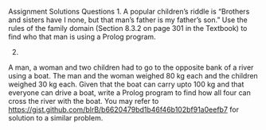 Assignment Solutions 
Questions
1.
A popular children’s riddle is “Brothers and sisters have I none, but that man’s father is my father’s son.” Use the rules of the family domain (Section 8.3.2 on page 301 in the Textbook) to find who that man is using a Prolog program.

2.
A man, a woman and two children had to go to the opposite bank of a river using a boat. The man and the woman weighed 80 kg each and the children weighed 30 kg each. Given that the boat can carry upto 100 kg and that everyone can drive a boat, write a Prolog program to find how all four can cross the river with the boat. You may refer to https://gist.github.com/blrB/b6620479bd1b46f46b102bf91a0eefb7 for solution to a similar problem.
